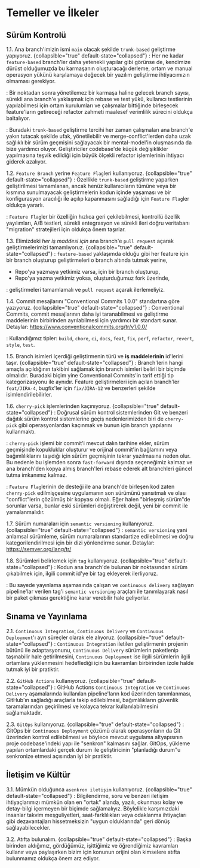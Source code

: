 # Temeller ve İlkeler

## Sürüm Kontrolü

1.1. Ana branch'imizin ismi `main` olacak şekilde `trunk-based` geliştirme yapıyoruz.
{collapsible="true" default-state="collapsed"}
: Her ne kadar `feature-based` branch'ler daha yetenekli yapılar gibi görünse de, kendimize dürüst olduğumuzda bu karmaşanın oluşturacağı derleme, ortam ve manual operasyon yükünü karşılamaya değecek bir yazılım geliştirme ihtiyacımızın olmaması gerekiyor.

: Bir noktadan sonra yönetilemez bir karmaşa haline gelecek branch sayısı, sürekli ana branch'e yaklaşmak için rebase ve test yükü, kullanıcı testlerinin yapılabilmesi için ortam kurulumları ve çalışmalar bittiğinde birleşecek feature'ların getireceği refactor zahmeti maalesef verimlilik sürecini oldukça baltalıyor.

: Buradaki `trunk-based` geliştirme tercihi her zaman çalışmaları ana branch'e yakın tutacak şekilde ufak, yönetilebilir ve merge-conflict'lerden daha uzak sağlıklı bir sürüm geçmişini sağlayacak bir mental-model'in oluşmasında da bize yardımcı oluyor. Geliştiriciler codebase'de küçük değişiklikler yapılmasına teşvik edildiği için büyük ölçekli refactor işlemlerinin ihtiyacı giderek azalıyor.


1.2. `Feature Branch` yerine `Feature Flag`leri kullanıyoruz.
{collapsible="true" default-state="collapsed"}
: Özellikle `trunk-based` geliştirme yaparken geliştirilmesi tamamlanan, ancak henüz kullanıcıların tümüne veya bir kısmına sunulmayacak geliştirmelerin kodun içinde yaşaması ve bir konfigurasyon aracılığı ile açılıp kapanmasını sağladığı için `Feature Flag`ler oldukça yararlı.

: `Feature Flag`ler bir özelliğin hızlıca geri çekilebilmesi, kontrollü özellik yayılımları, A/B testleri, sürekli entegrasyon ve sürekli ileri doğru veritabanı "migration" stratejileri için oldukça önem taşırlar.


1.3. Elimizdeki *her iş maddesi için* ana branch'e `pull request` açarak geliştirmelerimizi tamamlıyoruz.
{collapsible="true" default-state="collapsed"}
: `feature-based` yaklaşımda olduğu gibi her feature için bir branch oluşturup geliştirmeleri o branch altında tutmak yerine,
- Repo'ya yazmaya yetkimiz varsa, için bir branch oluşturup,
- Repo'ya yazma yetkimiz yoksa, oluşturduğumuz fork üzerinde,

: geliştirmeleri tamamlamalı ve `pull request` açarak ilerlemeliyiz.


1.4. Commit mesajlarını "Conventional Commits 1.0.0" standartına göre yazıyoruz.
{collapsible="true" default-state="collapsed"}
: Conventional Commits, commit mesajlarının daha iyi taranabilmesi ve geliştirme maddelerinin birbirinden ayrılabilmesi için yardımcı bir standart sunar. Detaylar: https://www.conventionalcommits.org/tr/v1.0.0/

: Kullandığımız tipler: `build`, `chore`, `ci`, `docs`, `feat`, `fix`, `perf`, `refactor`, `revert`, `style`, `test`.


1.5. Branch isimleri içerdiği geliştirmenin türü ve **iş maddelerinin** id'lerini taşır.
{collapsible="true" default-state="collapsed"}
: Branch'lerin hangi amaçla açıldığının takibini sağlamak için branch isimleri belirli bir biçimde olmalıdır. Buradaki biçim yine Conventional Commits'in tarif ettiği tip kategorizasyonu ile aynıdır. Feature geliştirmeleri için açılan branch'ler `feat/JIRA-4`, bugfix'ler için `fix/JIRA-12` ve benzerleri şekilde isimlendirilebilirler.


1.6. `cherry-pick` işlemlerinden kaçınıyoruz.
{collapsible="true" default-state="collapsed"}
: Doğrusal sürüm kontrol sistemlerinden Git ve benzeri dağıtık sürüm kontrol sistemlerine geçiş nedenlerimizden biri de `cherry-pick` gibi operasyonlardan kaçınmak ve bunun için branch yapılarını kullanmaktı.

: `cherry-pick` işlemi bir commit'i mevcut dalın tarihine ekler, sürüm geçmişinde kopukluklar oluşturur ve orijinal commit'in bağlamını veya bağımlılıklarını taşıdığı için sürüm geçmişinin tekrar yazılmasına neden olur. Bu nedenle bu işlemden sonra `fast-forward` dışında seçeneğimiz kalmaz ve ana branch'den kopya almış branch'leri rebase ederek alt branchleri güncel tutma imkanımız kalmaz.

: `Feature Flag`lerinin de desteği ile ana branch'de birleşen kod zaten `cherry-pick` edilmişçesine uygulamanın son sürümünü yansıtmalı ve olası "conflict"lerin çözülmüş bir kopyası olmalı. Eğer halen "birleşmiş sürüm"de sorunlar varsa, bunlar eski sürümleri değiştirerek değil, yeni bir commit ile yamalanmalıdır.


1.7. Sürüm numaraları için `semantic versioning` kullanıyoruz.
{collapsible="true" default-state="collapsed"}
: `semantic versioning` yani anlamsal sürümleme, sürüm numaralarının standartize edilebilmesi ve doğru kategorilendirilmesi için bir dizi yönlendirme sunar. Detaylar: https://semver.org/lang/tr/


1.8. Sürümleri belirlemek için `tag` kullanıyoruz.
{collapsible="true" default-state="collapsed"}
: Kodun ana branch'de bulunan bir noktasından sürüm çıkabilmek için, ilgili commit id'ye bir tag ekleyerek ilerliyoruz.

: Bu sayede yayınlama aşamasında çalışan ve `continuous delivery` sağlayan pipeline'lar verilen tag'i `semantic versioning` araçları ile tanımlayarak nasıl bir paket çıkması gerektiğine karar verebilir hale geliyorlar.


## Sınama ve Yayınlama

2.1. `Continuous Integration`, `Continuous Delivery` ve `Continuous Deployment`'ı ayrı süreçler olarak ele alıyoruz.
{collapsible="true" default-state="collapsed"}
: `Continuous Integration` iletilen geliştirmenin projenin bütünü ile adaptasyonunu, `Continuous Delivery` sürümlerin paketlenip taşınabilir hale getirilmesini, `Continuous Deployment` ise ilgili sürümlerin ilgili ortamlara yüklenmesini hedeflediği için bu kavramları birbirinden izole halde tutmak iyi bir pratiktir.


2.2. `GitHub Actions` kullanıyoruz.
{collapsible="true" default-state="collapsed"}
: GitHub Actions `Continuous Integration` ve `Continuous Delivery` aşamalarında kullanılan pipeline'ların kod üzerinden tanımlanması, GitHub'ın sağladığı araçlarla takip edilebilmesi, bağımlılıkların güvenlik taramalarından geçirilmesi ve kolayca tekrar kullanılabilmesini sağlamaktadır.


2.3. `GitOps` kullanıyoruz.
{collapsible="true" default-state="collapsed"}
: GitOps bir `Continuous Deployment` çözümü olarak operasyonların da Git üzerinden kontrol edilebilmesi ve böylece mevcut uygulama altyapısının proje codebase'indeki yapı ile "senkron" kalmasını sağlar. GitOps, yükleme yapılan ortamlardaki gerçek durum ile geliştiricinin "planladığı durum"u senkronize etmesi açısından iyi bir pratiktir.


## İletişim ve Kültür

3.1. Mümkün olduğunca `asenkron iletişim` kullanıyoruz.
{collapsible="true" default-state="collapsed"}
: Bilgilendirme, soru ve benzeri iletişim ihtiyaçlarımızı mümkün olan en "ortak" alanda, yazılı, okunması kolay ve detay-bilgi içermeyen bir biçimde sağlamalıyız. Böylelikle karşımızdaki insanlar takvim meşguliyetleri, saat-farklılıkları veya odaklanma ihtiyaçları gibi dezavantajları hissetmeksizin "uygun olduklarında" geri dönüş sağlayabilecekler.

3.2. Atıfta bulunalım.
{collapsible="true" default-state="collapsed"}
: Başka birinden aldığımız, gördüğümüz, işittiğimiz ve öğrendiğimiz kavramları kullanır veya paylaşırken bizim için konunun orijini olan kimselere atıfta bulunmamız oldukça önem arz ediyor.

